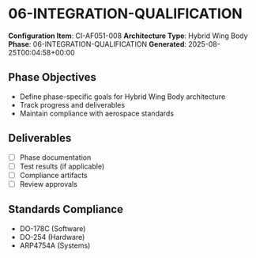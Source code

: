 # 06-INTEGRATION-QUALIFICATION

**Configuration Item**: CI-AF051-008
**Architecture Type**: Hybrid Wing Body
**Phase**: 06-INTEGRATION-QUALIFICATION
**Generated**: 2025-08-25T00:04:58+00:00

## Phase Objectives
- Define phase-specific goals for Hybrid Wing Body architecture
- Track progress and deliverables
- Maintain compliance with aerospace standards

## Deliverables
- [ ] Phase documentation
- [ ] Test results (if applicable)
- [ ] Compliance artifacts
- [ ] Review approvals

## Standards Compliance
- DO-178C (Software)
- DO-254 (Hardware)
- ARP4754A (Systems)
